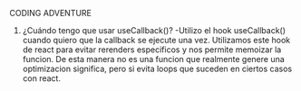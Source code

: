CODING ADVENTURE

1. ¿Cuándo tengo que usar useCallback()?
   -Utilizo el hook useCallback() cuando quiero que la callback se ejecute una vez.
   Utilizamos este hook de react para evitar rerenders especificos y nos permite memoizar la funcion.
   De esta manera no es una funcion que realmente genere una optimizacion significa, pero si evita loops que suceden en ciertos casos con react.
